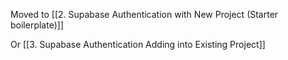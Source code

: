 Moved to 
[[2. Supabase Authentication with New Project (Starter boilerplate)]]

Or
[[3. Supabase Authentication Adding into Existing Project]]